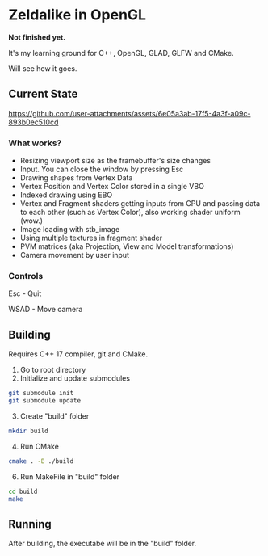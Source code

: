 # Zeldalike in OpenGL

<b>Not finished yet.</b>

It's my learning ground for C++, OpenGL, GLAD, GLFW and CMake.

Will see how it goes.

## Current State

https://github.com/user-attachments/assets/6e05a3ab-17f5-4a3f-a09c-893b0ec510cd

### What works?
- Resizing viewport size as the framebuffer's size changes
- Input. You can close the window by pressing Esc
- Drawing shapes from Vertex Data
- Vertex Position and Vertex Color stored in a single VBO
- Indexed drawing using EBO
- Vertex and Fragment shaders getting inputs from CPU and passing data to each other (such as Vertex Color), also working shader uniform (wow.)
- Image loading with stb_image
- Using multiple textures in fragment shader
- PVM matrices (aka Projection, View and Model transformations)
- Camera movement by user input

### Controls
Esc - Quit

WSAD - Move camera

## Building
Requires C++ 17 compiler, git and CMake.

1) Go to root directory
2) Initialize and update submodules
```sh
git submodule init
git submodule update
```

3) Create "build" folder
```sh
mkdir build
```

4) Run CMake
```sh
cmake . -B ./build
```
  
6) Run MakeFile in "build" folder
```sh
cd build
make
```

## Running
After building, the executabe will be in the "build" folder.
